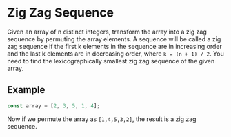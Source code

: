 # Zig Zag Sequence

Given an array of n distinct integers, transform the array into a zig zag sequence by permuting the
array elements. A sequence will be called a zig zag sequence if the first k elements in the sequence
are in increasing order and the last k elements are in decreasing order, where `k = (n + 1) / 2`.
You need to find the lexicographically smallest zig zag sequence of the given array.

## Example

```ts
const array = [2, 3, 5, 1, 4];
```

Now if we permute the array as `[1,4,5,3,2]`, the result is a zig zag sequence.
